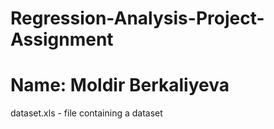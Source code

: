# Regression-Analysis-Project-Assignment


#   Name:       Moldir Berkaliyeva

dataset.xls - file containing a dataset

